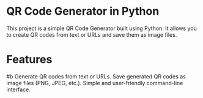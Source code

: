 # QR Code Generator in Python
This project is a simple QR Code Generator built using Python. It allows you to create QR codes from text or URLs and save them as image files.

# Features
#b Generate QR codes from text or URLs.
Save generated QR codes as image files (PNG, JPEG, etc.).
Simple and user-friendly command-line interface.
